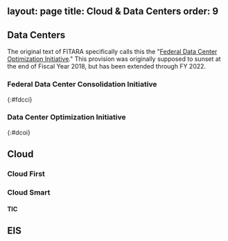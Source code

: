 
layout: page
title: Cloud & Data Centers
order: 9
---

## Data Centers

The original text of FITARA specifically calls this the "[Federal Data Center Optimization Initiative](https://www.congress.gov/bill/113th-congress/house-bill/1232/text#H8145C73D69DB47E1BCA8727A479D784E)." This provision was originally supposed to sunset at the end of Fiscal Year 2018, but has been extended through FY 2022.


### Federal Data Center Consolidation Initiative
{:#fdcci}

### Data Center Optimization Initiative
{:#dcoi}

## Cloud

### Cloud First

### Cloud Smart

#### TIC

## EIS